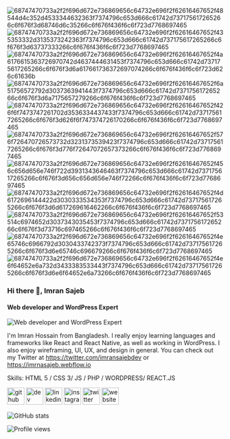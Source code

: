 
![68747470733a2f2f696d672e736869656c64732e696f2f62616467652f48544d4c352d4533344632363f7374796c653d666c61742d737175617265266c6f676f3d68746d6c35266c6f676f436f6c6f723d7768697465](https://user-images.githubusercontent.com/43618577/188711220-6c27bfe0-13f4-470f-840d-e448f0778964.svg)
![68747470733a2f2f696d672e736869656c64732e696f2f62616467652f435353332d3135373242363f7374796c653d666c61742d737175617265266c6f676f3d63737333266c6f676f436f6c6f723d7768697465](https://user-images.githubusercontent.com/43618577/188711197-7ec1dec9-fb0a-4cf0-b93d-8992c5c493bd.svg)
![68747470733a2f2f696d672e736869656c64732e696f2f62616467652f4a6176615363726970742d4637444631453f7374796c653d666c61742d737175617265266c6f676f3d6a617661736372697074266c6f676f436f6c6f723d626c61636b](https://user-images.githubusercontent.com/43618577/188710896-8872fecf-221d-4e8c-be09-b6957346d00f.svg)
![68747470733a2f2f696d672e736869656c64732e696f2f62616467652f6a51756572792d3037363941443f7374796c653d666c61742d737175617265266c6f676f3d6a7175657279266c6f676f436f6c6f723d7768697465](https://user-images.githubusercontent.com/43618577/188711214-ff71486a-b856-436a-aa86-5e3c665b508d.svg)
![68747470733a2f2f696d672e736869656c64732e696f2f62616467652f426f6f7473747261702d3536334437433f7374796c653d666c61742d737175617265266c6f676f3d626f6f747374726170266c6f676f436f6c6f723d7768697465](https://user-images.githubusercontent.com/43618577/188711201-b52fb7c0-b41c-40fc-916a-69ea44880323.svg)
![68747470733a2f2f696d672e736869656c64732e696f2f62616467652f576f726470726573732d3231373539423f7374796c653d666c61742d737175617265266c6f676f3d776f72647072657373266c6f676f436f6c6f723d7768697465](https://user-images.githubusercontent.com/43618577/188711212-4c7f11c3-1a4a-49e6-a4d4-4868582cfa18.svg)![68747470733a2f2f696d672e736869656c64732e696f2f62616467652f456c656d656e746f722d3931343646463f7374796c653d666c61742d737175617265266c6f676f3d656c656d656e746f72266c6f676f436f6c6f723d7768697465](https://user-images.githubusercontent.com/43618577/188711192-54acff71-f45e-4ddf-a535-7da831b718a5.svg)
![68747470733a2f2f696d672e736869656c64732e696f2f62616467652f4d6172696144422d3030333534353f7374796c653d666c61742d737175617265266c6f676f3d6d617269616462266c6f676f436f6c6f723d7768697465](https://user-images.githubusercontent.com/43618577/188711191-d542da23-b779-4e56-b442-5c57a6538b55.svg)
![68747470733a2f2f696d672e736869656c64732e696f2f62616467652f53514c6974652d3037343035453f7374796c653d666c61742d737175617265266c6f676f3d73716c697465266c6f676f436f6c6f723d7768697465](https://user-images.githubusercontent.com/43618577/188711194-34398fbc-f10e-422d-89d9-01969b42de32.svg)
![68747470733a2f2f696d672e736869656c64732e696f2f62616467652f4e65746c6966792d3030433742373f7374796c653d666c61742d737175617265266c6f676f3d6e65746c696679266c6f676f436f6c6f723d7768697465](https://user-images.githubusercontent.com/43618577/188711199-40c6eb5d-0f99-4f92-82e7-f603429dea76.svg)
![68747470733a2f2f696d672e736869656c64732e696f2f62616467652f4e6f64652e6a732d3433383533443f7374796c653d666c61742d737175617265266c6f676f3d6e6f64652e6a73266c6f676f436f6c6f723d7768697465](https://user-images.githubusercontent.com/43618577/188711204-a5adc143-bf49-418b-864f-beb1d4d89c1a.svg)

### Hi there 👋, Imran Sajeb
#### Web developer and WordPress Expert 
![Web developer and WordPress Expert ](https://www.elegantthemes.com/blog/wp-content/uploads/2016/02/wordpress-developers-header.png)

I'm Imran Hossain from Bangladesh. I really enjoy learning languages and frameworks like React and React Native, as well as working in WordPress. I also enjoy wireframing, UI, UX, and design in general. You can check out my Twitter at https://twitter.com/imransajebdev or https://imrnasajeb.webflow.io

Skills: HTML 5 / CSS 3/ JS / PHP / WORDPRESS/ REACT.JS



[<img src='https://cdn.jsdelivr.net/npm/simple-icons@3.0.1/icons/github.svg' alt='github' height='40'>](https://github.com/imransajeb)  [<img src='https://cdn.jsdelivr.net/npm/simple-icons@3.0.1/icons/dev-dot-to.svg' alt='dev' height='40'>](https://dev.to/imrnasajeb)  [<img src='https://cdn.jsdelivr.net/npm/simple-icons@3.0.1/icons/linkedin.svg' alt='linkedin' height='40'>](https://www.linkedin.com/in/imrnsajeb/)  [<img src='https://cdn.jsdelivr.net/npm/simple-icons@3.0.1/icons/instagram.svg' alt='instagram' height='40'>](https://www.instagram.com/imransajeb/)  [<img src='https://cdn.jsdelivr.net/npm/simple-icons@3.0.1/icons/twitter.svg' alt='twitter' height='40'>](https://twitter.com/imransajebdev)  [<img src='https://cdn.jsdelivr.net/npm/simple-icons@3.0.1/icons/icloud.svg' alt='website' height='40'>](imrnasajeb.webflow.io)  

![GitHub stats](https://github-readme-stats.vercel.app/api?username=imransajeb&show_icons=true&count_private=true)  

![Profile views](https://gpvc.arturio.dev/imransajeb)  
